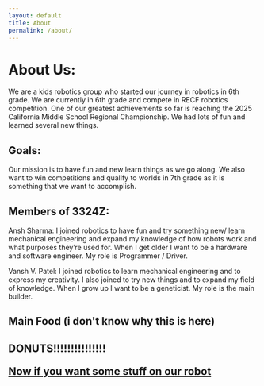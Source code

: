 ```yaml
---
layout: default
title: About
permalink: /about/
---
```



<h1> About Us: </h1>

  We are a kids robotics group who started our journey in robotics in 6th grade. We are currently
  in 6th grade and compete in RECF robotics competition. One of our greatest achievements so far is
  reaching the 2025 California Middle School Regional Championship. We had lots of fun and learned several new things.

<h2> Goals: </h2>
  Our mission is to have fun and new learn things as we go along. We also want to win competitions
  and qualify to worlds in 7th grade as it is something that we want to accomplish. 

<h2> Members of 3324Z: </h2>

  Ansh Sharma: I joined robotics to have fun and try something new/ learn mechanical engineering
  and expand my knowledge of how robots work and what purposes they’re used for. When I get older
  I want to be a hardware and software engineer. My role is Programmer / Driver.

  Vansh V. Patel:  I joined robotics to learn mechanical engineering and to express my creativity.
  I also joined to try new things and to expand my field of knowledge. When I grow up I want to be
  a geneticist. My role is the main builder.

  <h2> Main Food (i don't know why this is here) <h2>

  DONUTS!!!!!!!!!!!!!!!



[Now if you want some stuff on our robot](/jarvis/)
